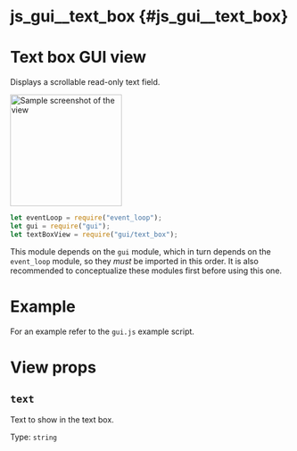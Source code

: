# js_gui__text_box {#js_gui__text_box}

# Text box GUI view
Displays a scrollable read-only text field.

<img src="text_box.png" width="200" alt="Sample screenshot of the view" />

```js
let eventLoop = require("event_loop");
let gui = require("gui");
let textBoxView = require("gui/text_box");
```

This module depends on the `gui` module, which in turn depends on the
`event_loop` module, so they _must_ be imported in this order. It is also
recommended to conceptualize these modules first before using this one.

# Example
For an example refer to the `gui.js` example script.

# View props
## `text`
Text to show in the text box.

Type: `string`
